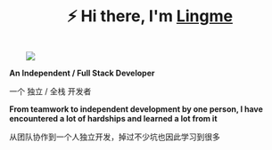<h1 align="center">⚡ Hi there, I'm <a href="https://lingmin.me/" target="_blank">Lingme</a></h1>

<br/>

<div style="margin-left: 30px;">

<a href="https://www.lingmin.me/">
    <img src="https://readme-typing-svg.demolab.com/?lines=Full%20Stack%20Application%20Engineer;Dekstop,%20Mobile%20App,%20Web,%20Distributed%20Application;Crawler,%20Automation,%20Reverse%20Engineering;7%2B%20years%20of%20architecture%20experience;I'm%20Lingme&width=650&height=45&color=58a6ff&vCenter=false&pause=1000&size=22" /></a>

</div>

**An Independent / Full Stack Developer**

一个 独立 / 全栈 开发者

**From teamwork to independent development by one person, I have encountered a lot of hardships and learned a lot from it**

从团队协作到一个人独立开发，掉过不少坑也因此学习到很多
